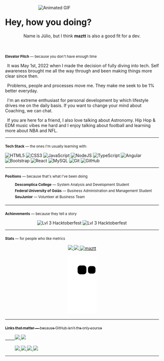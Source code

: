 <img align="right" alt="Animated GIF" src="https://user-images.githubusercontent.com/92126792/202570002-e3057b21-c552-4d0e-9b83-24cd41e7740d.gif" width="395px" height="auto" />

<h1 align="left">Hey, how you doing?</h1>
<p align="center">Name is Júlio, but I think <strong>maztt</strong> is also a good fit for a dev.</p>

<br>

<sub><b>Elevator Pitch</b> — because you don't have enough time</sub>

&ensp;It was May 1st, 2022 when I made the decision of fully diving into tech. Self awareness brought me all the way through and been making things more clear since then.
    
&ensp;Problems, people and processes move me. They make me seek to be 1% better everyday.

&ensp;I'm an extreme enthusiast for personal development by which lifestyle drives me on the daily basis. If you want to change your mind about Coaching, we can chat.

&ensp;If you are here for a friend, I also love talking about Astronomy. Hip Hop & EDM music vibes me hard and I enjoy talking about football and learning more about NBA and NFL.

<hr>

<sub><b>Tech Stack</b> — the ones I'm usually learning with:</sub>

<div align="left">

![HTML5](https://img.shields.io/badge/html5-%23323330.svg?style=for-the-badge&logo=html5&logoColor=%23E34F26)
![CSS3](https://img.shields.io/badge/css3-%23323330.svg?style=for-the-badge&logo=css3&logoColor=%231572B6)
![JavaScript](https://img.shields.io/badge/javascript-%23323330.svg?style=for-the-badge&logo=javascript&logoColor=%23F7DF1E)
![NodeJS](https://img.shields.io/badge/node.js-%23323330.svg?style=for-the-badge&logo=node.js&logoColor=%6DA55F)
![TypeScript](https://img.shields.io/badge/typescript-%23323330.svg?style=for-the-badge&logo=typescript&logoColor=%23007ACC)
![Angular](https://img.shields.io/badge/angular-%23323330.svg?style=for-the-badge&logo=angular&logoColor=%23C21325)
![Bootstrap](https://img.shields.io/badge/bootstrap-%23323330.svg?style=for-the-badge&logo=bootstrap&logoColor=%23563D7C)
![React](https://img.shields.io/badge/react-%23323330.svg?style=for-the-badge&logo=react&logoColor=%2361DAFB)
![MySQL](https://img.shields.io/badge/mysql-%23323330.svg?style=for-the-badge&logo=mysql&logoColor=%231572B6)
![Git](https://img.shields.io/badge/git-%23323330.svg?style=for-the-badge&logo=git&logoColor=%23F05033)
![GitHub](https://img.shields.io/badge/github-%23323330.svg?style=for-the-badge&logo=github&logoColor=%23121011)
    
</div>


<hr>
    
<sub><b>Positions</b> — because that's what I've been doing</sub>

<div>
    &emsp;&emsp;    <sup><b>Descomplica College</b> — System Analysis and Development Student</sup>
</div>

<div>
    &emsp;&emsp;    <sup><b>Federal University of Goiás</b> — Business Administration and Management Student</sup>
</div>

<div>
    &emsp;&emsp;    <sup><b>SouJunior</b> — Volunteer at Business Team</sup>
</div>



<hr>

<sub><b>Achievements</b> — because they tell a story</sub>


<div align="center">
  <img src="https://www.holopin.io/_next/image?url=https%3A%2F%2Fassets.holopin.io%2FeyJidWNrZXQiOiJob2xvcGluLWFzc2V0cyIsImtleSI6ImFzc2V0cy9jbDhkOHRrZnAwMDMyMDlqbmtxZTF3dzVhIiwiZWRpdHMiOnsicm90YXRlIjpudWxsfX0%3D&w=1920&q=75" alt="Lvl 3 Hacktoberfest" width="170px"/>
 <img src="https://image-proxy-cdn.teamtreehouse.com/21c3880313cbaa54b9eea93b1a131208aefe2778/68747470733a2f2f643968687267346d6e767a6f772e636c6f756466726f6e742e6e65742f6a6f696e2e7465616d74726565686f7573652e636f6d2f3130302d646179732d6f662d636f64652f38633631643566642d313030646179736f66636f64652d626164676566696e616c732d30355f30376d30376d3030303030303030303030303030312e706e67" alt="Lvl 3 Hacktoberfest" width="170px"/>
</div>

<hr>

<sub><b>Stats</b> — for people who like metrics</sub>

 <div align="center">
  <a href="https://github.com/maztt">
  <img height="110em" src="https://github-readme-stats.vercel.app/api?username=maztt&show_icons=true&theme=codeSTACKr&include_all_commits=true&count_private=true"/>
  <img height="110em" src="https://github-readme-stats.vercel.app/api/top-langs/?username=maztt&layout=compact&langs_count=6&theme=codeSTACKr"/>  
  <img height="110em" src="https://github-readme-streak-stats.herokuapp.com/?user=maztt&theme=dark" alt="maztt" />
      
  ![Snake animation](https://github.com/maztt/maztt/blob/output/github-contribution-grid-snake.svg)
</div>



</div>

<hr>

<sub><b>Links that matter</b> — because GitHub isn't the only source</sub>


<div>
   &emsp;&emsp;
  <a href="https://maztt.github.io/personal-page/" target="_blank">
   <img src="https://img.shields.io/badge/-Portfolio-%23323330?style=for-the-badge&logo=portfolio&logoColor=white">
  </a>
  <a href="#" title="Anytime soon" target="_blank">
   <img src="https://img.shields.io/badge/-Blog-%23323330?style=for-the-badge&logo=blog&logoColor=white">
  </a>
</div>
<br>
<div>
   &emsp;&emsp; 
  <a href="https://twitter.com/_maztt" target="_blank">
   <img src="https://img.shields.io/badge/-Twitter-%230077B5?style=for-the-badge&logo=twitter&logoColor=white">
  </a>
  <a href="https://instagram.com/juliomaztt" target="_blank">
   <img src="https://img.shields.io/badge/-Instagram-%23E4405F?style=for-the-badge&logo=instagram&logoColor=white">
  </a>
  <a href = "mailto:juliomazotti@gmail.com">
  <img src="https://img.shields.io/badge/-Gmail-%23333?style=for-the-badge&logo=gmail&logoColor=white">
  </a>
  <a href="https://www.linkedin.com/in/juliomasson" target="_blank">
  <img src="https://img.shields.io/badge/-LinkedIn-%230077B5?style=for-the-badge&logo=linkedin&logoColor=white">
  </a> 
</div>

<hr>

